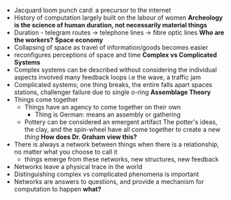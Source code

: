- Jacquard loom punch card: a precursor to the internet
- History of computation largely built on the labour of women
**Archeology is the science of human duration, not necessarily material things**
- Duration - telegram routes -> telephone lines -> fibre optic lines 
**Who are the workers?**
**Space economy**
- Collapsing of space as travel of information/goods becomes easier
- reconfigures perceptions of space and time
**Complex vs Complicated Systems**
- Complex systems can be described without considering the individual aspects involved
	many feedback loops
	i.e the wave, a traffic jam
- Complicated systems; one thing breaks, the entire falls apart
	spaces stations, challenger failure due to single o-ring
**Assemblage Theory**
- Things come together
	- Things have an agency to come together on their own
		- Thing is German: means an assembly or gathering
	- Pottery can be considered an emergent artifact
		The potter's ideas, the clay, and the spin-wheel have all come together to create a new *thing*
**How does Dr. Graham view this?**
- There is always a network between things when there is a relationship, no matter what you choose to call it
	- things emerge from these networks, new structures, new feedback 
- Networks leave a physical trace in the world
- Distinguishing complex vs complicated phenomena is important 
- Networks are answers to questions, and provide a mechanism for computation to happen
**what?**
